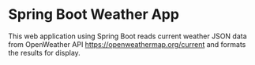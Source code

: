 # Spring Boot Weather App

This web application using Spring Boot reads current weather JSON data from OpenWeather API https://openweathermap.org/current and formats the results for display.

